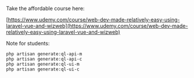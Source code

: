 Take the affordable course here:

[https://www.udemy.com/course/web-dev-made-relatively-easy-using-laravel-vue-and-wizweb](https://www.udemy.com/course/web-dev-made-relatively-easy-using-laravel-vue-and-wizweb)

Note for students:

```
php artisan generate:ql-api-m
php artisan generate:ql-api-c
php artisan generate:ql-ui-m
php artisan generate:ql-ui-c
```
